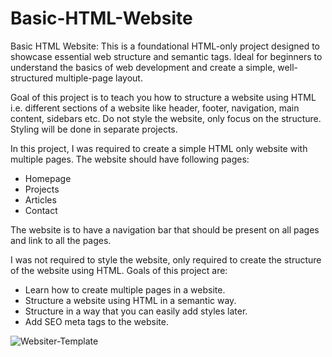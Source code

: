 # Basic-HTML-Website
Basic HTML Website: This is a foundational HTML-only project designed to showcase essential web structure and semantic tags. Ideal for beginners to understand the basics of web development and create a simple, well-structured multiple-page layout.

Goal of this project is to teach you how to structure a website using HTML i.e. different sections of a website like header, footer, navigation, main content, sidebars etc. Do not style the website, only focus on the structure. Styling will be done in separate projects.

In this project, I was required to create a simple HTML only website with multiple pages. The website should have following pages:

- Homepage
- Projects
- Articles
- Contact

The website is to have a navigation bar that should be present on all pages and link to all the pages.

I was not required to style the website, only required to create the structure of the website using HTML. Goals of this project are:

- Learn how to create multiple pages in a website.
- Structure a website using HTML in a semantic way.
- Structure in a way that you can easily add styles later.
- Add SEO meta tags to the website.

![Websiter-Template](Basic-HTML-Website/Images/Basic.png)